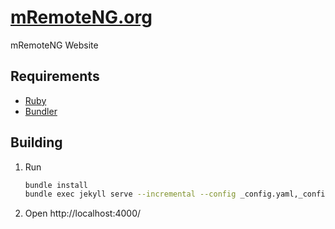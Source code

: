 # [mRemoteNG.org](https://mRemoteNG.org)
mRemoteNG Website

## Requirements
- [Ruby](https://www.ruby-lang.org)
- [Bundler](https://bundler.io/)

## Building
1. Run
   ```bash
   bundle install
   bundle exec jekyll serve --incremental --config _config.yaml,_config-dev.yaml
   ```
2. Open http://localhost:4000/
